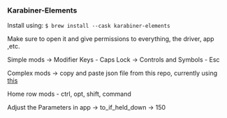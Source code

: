 ### Karabiner-Elements

Install using: `$ brew install --cask karabiner-elements`

Make sure to open it and give permissions to everything, the driver, app ,etc.

Simple mods -> Modifier Keys - Caps Lock -> Controls and Symbols - Esc

Complex mods -> copy and paste json file from this repo, currently using [this](https://github.com/Erlendms/karabiner-actions/blob/main/actions/home_row_mods-ct_o_s_c.json)

Home row mods - ctrl, opt, shift, command

Adjust the Parameters in app -> to_if_held_down -> 150
